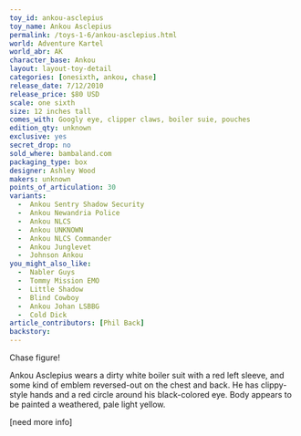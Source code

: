 ```yaml
---
toy_id: ankou-asclepius
toy_name: Ankou Asclepius
permalink: /toys-1-6/ankou-asclepius.html
world: Adventure Kartel
world_abr: AK
character_base: Ankou
layout: layout-toy-detail
categories: [onesixth, ankou, chase]
release_date: 7/12/2010
release_price: $80 USD
scale: one sixth
size: 12 inches tall
comes_with: Googly eye, clipper claws, boiler suie, pouches
edition_qty: unknown
exclusive: yes
secret_drop: no
sold_where: bambaland.com
packaging_type: box
designer: Ashley Wood
makers: unknown
points_of_articulation: 30
variants: 
  -  Ankou Sentry Shadow Security
  -  Ankou Newandria Police
  -  Ankou NLCS
  -  Ankou UNKNOWN
  -  Ankou NLCS Commander
  -  Ankou Junglevet
  -  Johnson Ankou
you_might_also_like:
  -  Nabler Guys
  -  Tommy Mission EMO
  -  Little Shadow  
  -  Blind Cowboy
  -  Ankou Johan LSBBG
  -  Cold Dick
article_contributors: [Phil Back]
backstory:
---
```

Chase figure!

Ankou Asclepius wears a dirty white boiler suit with a red left sleeve, and some kind of emblem reversed-out on the chest and back. He has clippy-style hands and a red circle around his black-colored eye. Body appears to be painted a weathered, pale light yellow. 

[need more info]
